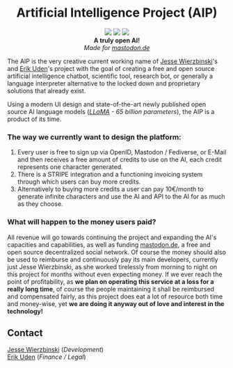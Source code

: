 
<h1 align="center">Artificial Intelligence Project (AIP)</h1>


<p align="center">
    <a href="https://github.com/Uden-AI/aip/blob/master/LICENSE" alt="License">
        <img src="https://img.shields.io/github/license/Uden-AI/aip" /></a>
    <a href="https://github.com/Uden-AI/aip/graphs/contributors" alt="Contributors">
        <img src="https://img.shields.io/github/contributors/Uden-AI/aip" /></a>
    <a href="https://github.com/Uden-AI/aip/graphs/commit-activity" alt="Activity">
        <img src="https://img.shields.io/github/commit-activity/m/Uden-AI/aip" /></a>
    <br>
    <b>A truly open AI!</b>   
    <br>
    <i>Made for <a href="https://mastodon.de/" target="_blank" rel="noopener noreferrer">mastodon.de</a></i>
    <br>
</p>



The AIP is the very creative current working name of [Jesse Wierzbinski](https://cpluspatch.com/)'s and [Erik Uden](https://erikuden.com/)'s project with the goal of creating a free and open source artificial intelligence chatbot, scientific tool, research bot, or generally a language interpreter alternative to the locked down and proprietary solutions that already exist. 

Using a modern UI design and state-of-the-art newly published open source AI language models (*[LLaMA](https://github.com/facebookresearch/llama) - 65 billion parameters*), the AIP is a product of its time. 


### The way we currently want to design the platform:
1. Every user is free to sign up via OpenID, Mastodon / Fediverse, or E-Mail and then receives a free amount of credits to use on the AI, each credit represents one character generated.
2. There is a STRIPE integration and a functioning invoicing system through which users can buy more credits.
3. Alternatively to buying more credits a user can pay 10€/month to generate infinite characters and use the AI and API to the AI for as much as they choose.

### What will happen to the money users paid?

All revenue will go towards continuing the project and expanding the AI's capacities and capabilities, as well as funding [mastodon.de](https://mastodon.de/), a free and open source decentralized social network. Of course the money should also be used to reimburse and continuously pay its main developers, currently just Jesse Wierzbinski,  as she worked tirelessly from morning to night on this project for months without even expecting money. If we ever reach the point of profitability, as **we plan on operating this service at a loss for a really long time**, of course the people maintaining it shall be reimbursed and compensated fairly, as this project does eat a lot of resource both time and money-wise, yet **we are doing it anyway out of love and interest in the technology!**



## Contact
[Jesse Wierzbinski](https://fedi.cpluspatch.com/users/cpluspatch) (*Development*) </br>
[Erik Uden](https://mastodon.de/@ErikUden) (*Finance / Legal*)
